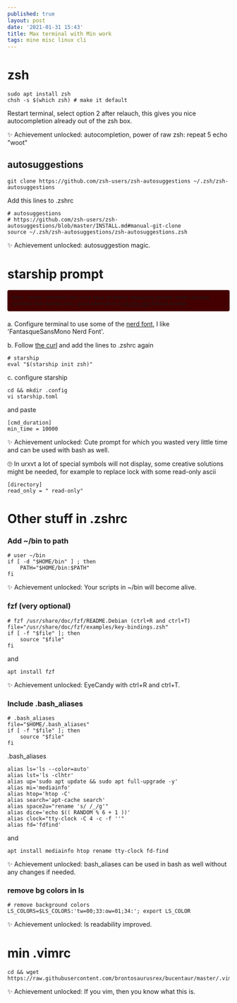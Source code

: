 ```yaml
---
published: true
layout: post
date: '2021-01-31 15:43'
title: Max terminal with Min work
tags: mine misc linux cli 
---
```

# zsh

    sudo apt install zsh
    chsh -s $(which zsh) # make it default

Restart terminal, select option 2 after relauch, this gives you nice autocompletion already out of the zsh box.

✨ Achievement unlocked: autocompletion, power of raw zsh: repeat 5 echo "woot"

## autosuggestions

    git clone https://github.com/zsh-users/zsh-autosuggestions ~/.zsh/zsh-autosuggestions
    
Add this lines to .zshrc

    # autosuggestions
    # https://github.com/zsh-users/zsh-autosuggestions/blob/master/INSTALL.md#manual-git-clone
    source ~/.zsh/zsh-autosuggestions/zsh-autosuggestions.zsh

✨ Achievement unlocked: autosuggestion magic.

# starship prompt

<div style="background-color:#440000; border-radius: 4px; margin-bottom: 20px; padding: 10px;"><small>Note: Certain terminals like urxvt have problems displaying double-width unicode symbols that starhip uses, good alternative is <a href="https://ohmyz.sh/">oh-my-zsh</a> default prompt</small></div>

a. Configure terminal to use some of the [nerd font](https://www.nerdfonts.com/font-downloads), I like 'FantasqueSansMono Nerd Font'.

b. Follow [the curl](https://starship.rs/guide/#%F0%9F%9A%80-installation) and add the lines to .zshrc again

    # starship
    eval "$(starship init zsh)"

c. configure starship

    cd && mkdir .config
    vi starship.toml

and paste

    [cmd_duration]
    min_time = 10000

✨ Achievement unlocked: Cute prompt for which you wasted very little time and can be used with bash as well.

🙄 In urxvt a lot of special symbols will not display, some creative solutions might be needed, for example to replace lock with some read-only ascii

    [directory]
    read_only = " read-only"
   
# Other stuff in .zshrc

### Add ~/bin to path

    # user ~/bin
    if [ -d "$HOME/bin" ] ; then
        PATH="$HOME/bin:$PATH"
    fi

✨ Achievement unlocked: Your scripts in ~/bin will become alive.

### fzf (very optional)

    # fzf /usr/share/doc/fzf/README.Debian (ctrl+R and ctrl+T)
    file="/usr/share/doc/fzf/examples/key-bindings.zsh"
    if [ -f "$file" ]; then
        source "$file"
    fi

and

    apt install fzf

✨ Achievement unlocked: EyeCandy with ctrl+R and ctrl+T.

### Include .bash_aliases 

    # .bash_aliases
    file="$HOME/.bash_aliases"
    if [ -f "$file" ]; then
        source "$file"
    fi    

.bash_aliases

    alias ls='ls --color=auto'
    alias lst='ls -clhtr'
    alias up='sudo apt update && sudo apt full-upgrade -y'
    alias mi='mediainfo'
    alias htop='htop -C'
    alias search='apt-cache search'
    alias space2u="rename 's/ /_/g'"
    alias dice='echo $(( RANDOM % 6 + 1 ))'
    alias clock="tty-clock -C 4 -c -f ''"
    alias fd='fdfind'

and

    apt install mediainfo htop rename tty-clock fd-find

✨ Achievement unlocked: bash_aliases can be used in bash as well without any changes if needed.

### remove bg colors in ls

    # remove background colors
    LS_COLORS=$LS_COLORS:'tw=00;33:ow=01;34:'; export LS_COLOR

✨ Achievement unlocked: ls readability improved.

# min .vimrc

    cd && wget https://raw.githubusercontent.com/brontosaurusrex/bucentaur/master/.vimrc

✨ Achievement unlocked: If you vim, then you know what this is.
   
